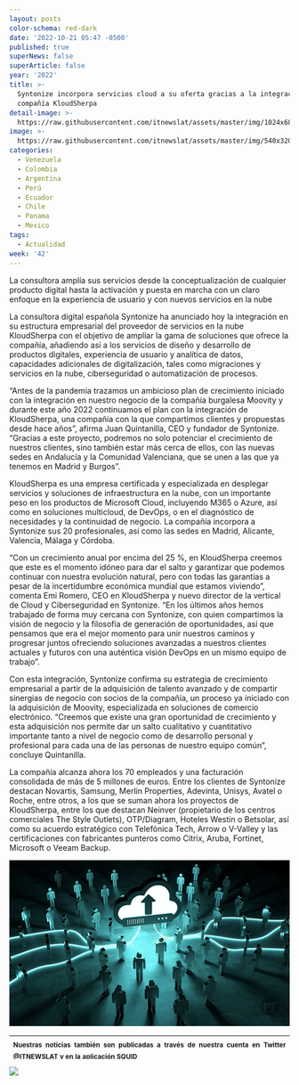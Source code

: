 ```yaml
---
layout: posts
color-schema: red-dark
date: '2022-10-21 05:47 -0500'
published: true
superNews: false
superArticle: false
year: '2022'
title: >-
  Syntonize incorpora servicios cloud a su oferta gracias a la integración de la
  compañía KloudSherpa
detail-image: >-
  https://raw.githubusercontent.com/itnewslat/assets/master/img/1024x680/Nube-Publica-g.jpg
image: >-
  https://raw.githubusercontent.com/itnewslat/assets/master/img/540x320/Nube-Publica-p.jpg
categories:
  - Venezuela
  - Colombia
  - Argentina
  - Perú
  - Ecuador
  - Chile
  - Panama
  - Mexico
tags:
  - Actualidad
week: '42'
---
```

La consultora amplía sus servicios desde la conceptualización de cualquier producto digital hasta la activación y puesta en marcha con un claro enfoque en la experiencia de usuario y con nuevos servicios en la nube
 
La consultora digital española Syntonize ha anunciado hoy la integración en su estructura empresarial del proveedor de servicios en la nube KloudSherpa con el objetivo de ampliar la gama de soluciones que ofrece la compañía, añadiendo así a los servicios de diseño y desarrollo de productos digitales, experiencia de usuario y analítica de datos, capacidades adicionales de digitalización, tales como migraciones y servicios en la nube, ciberseguridad o automatización de procesos.

“Antes de la pandemia trazamos un ambicioso plan de crecimiento iniciado con la integración en nuestro negocio de la compañía burgalesa Moovity y durante este año 2022 continuamos el plan con la integración de KloudSherpa, una compañía con la que compartimos clientes y propuestas desde hace años”, afirma Juan Quintanilla, CEO y fundador de Syntonize. “Gracias a este proyecto, podremos no solo potenciar el crecimiento de nuestros clientes, sino también estar más cerca de ellos, con las nuevas sedes en Andalucía y la Comunidad Valenciana, que se unen a las que ya tenemos en Madrid y Burgos”.

KloudSherpa es una empresa certificada y especializada en desplegar servicios y soluciones de infraestructura en la nube, con un importante peso en los productos de Microsoft Cloud, incluyendo M365 o Azure, así como en soluciones multicloud, de DevOps, o en el diagnóstico de necesidades y la continuidad de negocio. La compañía incorpora a Syntonize sus 20 profesionales, así como las sedes en Madrid, Alicante, Valencia, Málaga y Córdoba.

“Con un crecimiento anual por encima del 25 %, en KloudSherpa creemos que este es el momento idóneo para dar el salto y garantizar que podemos continuar con nuestra evolución natural, pero con todas las garantías a pesar de la incertidumbre económica mundial que estamos viviendo”, comenta Emi Romero, CEO en KloudSherpa y nuevo director de la vertical de Cloud y Ciberseguridad en Syntonize. “En los últimos años hemos trabajado de forma muy cercana con Syntonize, con quien compartimos la visión de negocio y la filosofía de generación de oportunidades, así que pensamos que era el mejor momento para unir nuestros caminos y progresar juntos ofreciendo soluciones avanzadas a nuestros clientes actuales y futuros con una auténtica visión DevOps en un mismo equipo de trabajo”.

Con esta integración, Syntonize confirma su estrategia de crecimiento empresarial a partir de la adquisición de talento avanzado y de compartir sinergias de negocio con socios de la compañía, un proceso ya iniciado con la adquisición de Moovity, especializada en soluciones de comercio electrónico. “Creemos que existe una gran oportunidad de crecimiento y esta adquisición nos permite dar un salto cualitativo y cuantitativo importante tanto a nivel de negocio como de desarrollo personal y profesional para cada una de las personas de nuestro equipo común”, concluye Quintanilla.

La compañía alcanza ahora los 70 empleados y una facturación consolidada de más de 5 millones de euros. Entre los clientes de Syntonize destacan Novartis, Samsung, Merlin Properties, Adevinta, Unisys, Avatel o Roche, entre otros, a los que se suman ahora los proyectos de KloudSherpa, entre los que destacan Neinver (propietario de los centros comerciales The Style Outlets), OTP/Diagram, Hoteles Westin o Betsolar, así como su acuerdo estratégico con Telefónica Tech, Arrow o V-Valley y las certificaciones con fabricantes punteros como Citrix, Aruba, Fortinet, Microsoft o Veeam Backup.

![](https://raw.githubusercontent.com/itnewslat/assets/master/img/540x320/Nube-Publica-p.jpg)

<table style="height: 42px;" width="569">
<tbody>
<tr>
<td style="text-align: justify;"><sub><strong>Nuestras noticias también son publicadas a través de nuestra cuenta en Twitter <a href="https://twitter.com/itnewslat?lang=es">@ITNEWSLAT</a> y en la aplicación <a href="https://squidapp.co/en/">SQUID</a></strong></sub></td>
</tr>
</tbody>
</table>

<img src="https://tracker.metricool.com/c3po.jpg?hash=56f88a41e39ab42c063cc51676587a04"/>